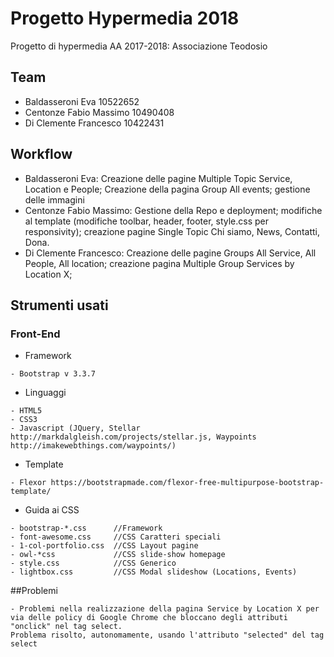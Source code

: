 # Progetto Hypermedia 2018
Progetto di hypermedia AA 2017-2018: Associazione Teodosio

## Team
- Baldasseroni Eva 10522652
- Centonze Fabio Massimo 10490408
- Di Clemente Francesco 10422431

## Workflow
- Baldasseroni Eva: Creazione delle pagine Multiple Topic Service, Location e People; Creazione della pagina Group All events; gestione delle immagini
- Centonze Fabio Massimo: Gestione della Repo e deployment; modifiche al template (modifiche toolbar, header, footer, style.css per responsivity); creazione pagine Single Topic Chi siamo, News, Contatti, Dona. 
- Di Clemente Francesco: Creazione delle pagine Groups All Service, All People, All location; creazione pagina Multiple Group Services by Location X;

## Strumenti usati
### Front-End
- Framework
```
- Bootstrap v 3.3.7
```
- Linguaggi
```
- HTML5
- CSS3
- Javascript (JQuery, Stellar http://markdalgleish.com/projects/stellar.js, Waypoints http://imakewebthings.com/waypoints/)
```
- Template
```
- Flexor https://bootstrapmade.com/flexor-free-multipurpose-bootstrap-template/
```
- Guida ai CSS
```
- bootstrap-*.css      //Framework
- font-awesome.css     //CSS Caratteri speciali
- 1-col-portfolio.css  //CSS Layout pagine
- owl-*css             //CSS slide-show homepage
- style.css            //CSS Generico
- lightbox.css         //CSS Modal slideshow (Locations, Events)
```

##Problemi
```
- Problemi nella realizzazione della pagina Service by Location X per via delle policy di Google Chrome che bloccano degli attributi "onclick" nel tag select.
Problema risolto, autonomamente, usando l'attributo "selected" del tag select 
```